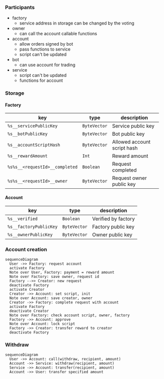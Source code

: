### Participants

- factory
  - service address in storage can be changed by the voting
- owner
  - can call the account callable functions
- account
  - allow orders signed by bot
  - pass functions to service
  - script can't be updated
- bot
  - can use account for trading
- service
  - script can't be updated
  - functions for account

### Storage

#### Factory

| key                            | type         | description                 |
| ------------------------------ | ------------ | --------------------------- |
| `%s__servicePublicKey`         | `ByteVector` | Service public key          |
| `%s__botPublicKey`             | `ByteVector` | Bot public key              |
| `%s__accountScriptHash`        | `ByteVector` | Allowed account script hash |
| `%s__rewardAmount`             | `Int`        | Reward amount               |
| `%s%s__<requestId>__completed` | `Boolean`    | Request completed           |
| `%s%s__<requestId>__owner`     | `ByteVector` | Request owner public key    |

#### Account

| key                    | type         | description         |
| ---------------------- | ------------ | ------------------- |
| `%s__verified`         | `Boolean`    | Verified by factory |
| `%s__factoryPublicKey` | `ByteVector` | Factory public key  |
| `%s__ownerPublicKey`   | `ByteVector` | Owner public key    |

### Account creation

```mermaid
sequenceDiagram
  User ->> Factory: request account
  activate Factory
  Note over User, Factory: payment = reward amount
  Note over Factory: save owner, request id
  Factory -->> Creator: new request
  deactivate Factory
  activate Creator
  Creator ->> Account: set script, init
  Note over Account: save creator, owner
  Creator ->> Factory: complete request with account
  activate Factory
  deactivate Creator
  Note over Factory: check account script, owner, factory
  Factory ->> Account: approve
  Note over Account: lock script
  Factory ->> Creator: transfer reward to creator
  deactivate Factory
```

### Withdraw

```mermaid
sequenceDiagram
  User ->> Account: call(withdraw, recipient, amount)
  Account ->> Service: withdraw(recipient, amount)
  Service ->> Account: transfer(recipient, amount)
  Account ->> User: transfer specified amount
```
